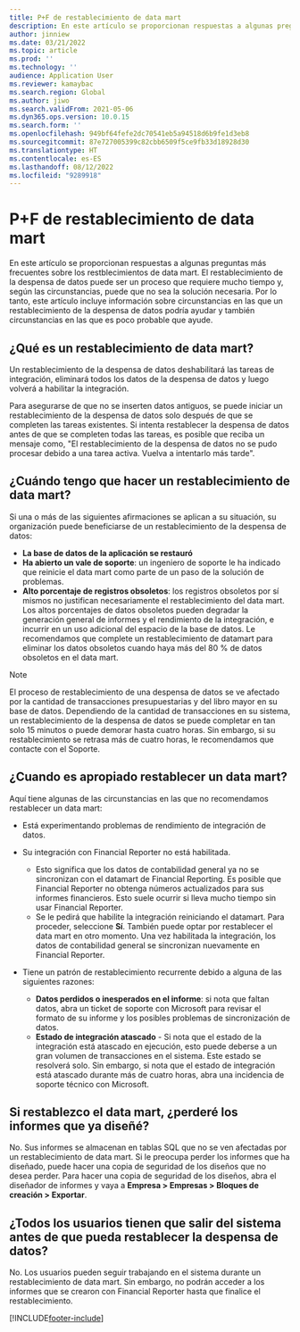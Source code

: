 ```yaml
---
title: P+F de restablecimiento de data mart
description: En este artículo se proporcionan respuestas a algunas preguntas más frecuentes sobre los restblecimientos de data mart.
author: jinniew
ms.date: 03/21/2022
ms.topic: article
ms.prod: ''
ms.technology: ''
audience: Application User
ms.reviewer: kamaybac
ms.search.region: Global
ms.author: jiwo
ms.search.validFrom: 2021-05-06
ms.dyn365.ops.version: 10.0.15
ms.search.form: ''
ms.openlocfilehash: 949bf64fefe2dc70541eb5a94518d6b9fe1d3eb8
ms.sourcegitcommit: 87e727005399c82cbb6509f5ce9fb33d18928d30
ms.translationtype: HT
ms.contentlocale: es-ES
ms.lasthandoff: 08/12/2022
ms.locfileid: "9289918"
---
```

# <a name="data-mart-resets-faq"></a>P+F de restablecimiento de data mart

En este artículo se proporcionan respuestas a algunas preguntas más frecuentes sobre los restblecimientos de data mart. El restablecimiento de la despensa de datos puede ser un proceso que requiere mucho tiempo y, según las circunstancias, puede que no sea la solución necesaria. Por lo tanto, este artículo incluye información sobre circunstancias en las que un restablecimiento de la despensa de datos podría ayudar y también circunstancias en las que es poco probable que ayude.

## <a name="what-is-a-data-mart-reset"></a>¿Qué es un restablecimiento de data mart?

Un restablecimiento de la despensa de datos deshabilitará las tareas de integración, eliminará todos los datos de la despensa de datos y luego volverá a habilitar la integración.

Para asegurarse de que no se inserten datos antiguos, se puede iniciar un restablecimiento de la despensa de datos solo después de que se completen las tareas existentes. Si intenta restablecer la despensa de datos antes de que se completen todas las tareas, es posible que reciba un mensaje como, "El restablecimiento de la despensa de datos no se pudo procesar debido a una tarea activa. Vuelva a intentarlo más tarde".

## <a name="when-do-i-have-to-do-a-data-mart-reset"></a>¿Cuándo tengo que hacer un restablecimiento de data mart?

Si una o más de las siguientes afirmaciones se aplican a su situación, su organización puede beneficiarse de un restablecimiento de la despensa de datos:

- **La base de datos de la aplicación se restauró**
- **Ha abierto un vale de soporte**: un ingeniero de soporte le ha indicado que reinicie el data mart como parte de un paso de la solución de problemas.
- **Alto porcentaje de registros obsoletos**: los registros obsoletos por sí mismos no justifican necesariamente el restablecimiento del data mart. Los altos porcentajes de datos obsoletos pueden degradar la generación general de informes y el rendimiento de la integración, e incurrir en un uso adicional del espacio de la base de datos. Le recomendamos que complete un restablecimiento de datamart para eliminar los datos obsoletos cuando haya más del 80 % de datos obsoletos en el data mart.
 
> [!NOTE]
> El proceso de restablecimiento de una despensa de datos se ve afectado por la cantidad de transacciones presupuestarias y del libro mayor en su base de datos. Dependiendo de la cantidad de transacciones en su sistema, un restablecimiento de la despensa de datos se puede completar en tan solo 15 minutos o puede demorar hasta cuatro horas. Sin embargo, si su restablecimiento se retrasa más de cuatro horas, le recomendamos que contacte con el Soporte.
 
## <a name="when-is-a-data-mart-reset-inappropriate"></a>¿Cuando es apropiado restablecer un data mart?

Aquí tiene algunas de las circunstancias en las que no recomendamos restablecer un data mart:

- Está experimentando problemas de rendimiento de integración de datos.
- Su integración con Financial Reporter no está habilitada. 

    - Esto significa que los datos de contabilidad general ya no se sincronizan con el datamart de Financial Reporting. Es posible que Financial Reporter no obtenga números actualizados para sus informes financieros. Esto suele ocurrir si lleva mucho tiempo sin usar Financial Reporter.
    - Se le pedirá que habilite la integración reiniciando el datamart. Para proceder, seleccione **Sí**. También puede optar por restablecer el data mart en otro momento. Una vez habilitada la integración, los datos de contabilidad general se sincronizan nuevamente en Financial Reporter. 
- Tiene un patrón de restablecimiento recurrente debido a alguna de las siguientes razones:

    - **Datos perdidos o inesperados en el informe**: si nota que faltan datos, abra un ticket de soporte con Microsoft para revisar el formato de su informe y los posibles problemas de sincronización de datos.
    - **Estado de integración atascado** - Si nota que el estado de la integración está atascado en ejecución, esto puede deberse a un gran volumen de transacciones en el sistema. Este estado se resolverá solo. Sin embargo, si nota que el estado de integración está atascado durante más de cuatro horas, abra una incidencia de soporte técnico con Microsoft. 
   
## <a name="if-i-reset-the-data-mart-will-i-lose-reports-that-ive-already-designed"></a>Si restablezco el data mart, ¿perderé los informes que ya diseñé?

No. Sus informes se almacenan en tablas SQL que no se ven afectadas por un restablecimiento de data mart. Si le preocupa perder los informes que ha diseñado, puede hacer una copia de seguridad de los diseños que no desea perder. Para hacer una copia de seguridad de los diseños, abra el diseñador de informes y vaya a **Empresa \> Empresas \> Bloques de creación \> Exportar**.
 
## <a name="do-all-users-have-to-exit-the-system-before-i-can-reset-the-data-mart"></a>¿Todos los usuarios tienen que salir del sistema antes de que pueda restablecer la despensa de datos?

No. Los usuarios pueden seguir trabajando en el sistema durante un restablecimiento de data mart. Sin embargo, no podrán acceder a los informes que se crearon con Financial Reporter hasta que finalice el restablecimiento.

[!INCLUDE[footer-include](../../../includes/footer-banner.md)]

